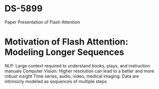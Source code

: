 # DS-5899
Paper Presentation of Flash Attention

# Motivation of Flash Attention: Modeling Longer Sequences
NLP: Large context required to understand books, plays, and instruction manuals
Computer Vision: Higher resolution can lead to a better and more robust insight
Time series, audio, video, medical imaging: Data are intrinsicly modeled as sequences of multiple steps

